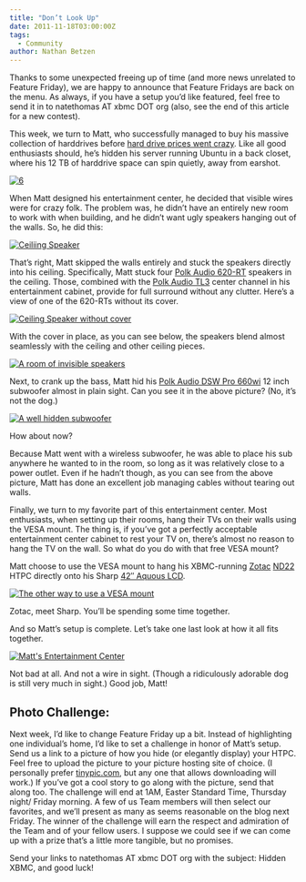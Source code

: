 ```yaml
---
title: "Don’t Look Up"
date: 2011-11-18T03:00:00Z
tags:
  - Community
author: Nathan Betzen
---
```


Thanks to some unexpected freeing up of time (and more news unrelated to Feature Friday), we are happy to announce that Feature Fridays are back on the menu. As always, if you have a setup you’d like featured, feel free to send it in to natethomas AT xbmc DOT org (also, see the end of this article for a new contest).

This week, we turn to Matt, who successfully managed to buy his massive collection of harddrives before [hard drive prices went crazy](https://www.amazon.com/mn/search?_encoding=UTF8&x=0&y=0&field-keywords=harddrives%202%20tb&url=node%3D1254762011&_encoding=UTF8&tag=thfefi02-20&linkCode=ur2&camp=1789&creative=390957 "Massive Harddrive price increase"). Like all good enthusiasts should, he’s hidden his server running Ubuntu in a back closet, where his 12 TB of harddrive space can spin quietly, away from earshot.

[![](/images/blog/6.jpeg "6")](/images/blog/6.jpeg)

When Matt designed his entertainment center, he decided that visible wires were for crazy folk. The problem was, he didn’t have an entirely new room to work with when building, and he didn’t want ugly speakers hanging out of the walls. So, he did this:

[![Ceiliing Speaker](/images/blog/4a.jpeg "Ceiliing Speaker")](/images/blog/4a.jpeg)

That’s right, Matt skipped the walls entirely and stuck the speakers directly into his ceiling. Specifically, Matt stuck four [Polk Audio 620-RT](https://www.amazon.com/gp/product/B004GGHOH6/ref=as_li_ss_tl?ie=UTF8&tag=thfefi02-20&linkCode=as2&camp=217145&creative=399373&creativeASIN=B004GGHOH6 "Polk 620-RT speakers") speakers in the ceiling. Those, combined with the [Polk Audio TL3](https://www.amazon.com/gp/product/B004FTFRCI/ref=as_li_ss_tl?ie=UTF8&tag=thfefi02-20&linkCode=as2&camp=217145&creative=399373&creativeASIN=B004FTFRCI "Polk Center Channel") center channel in his entertainment cabinet, provide for full surround without any clutter. Here’s a view of one of the 620-RTs without its cover.

[![Ceiling Speaker without cover](/images/blog/4b.jpeg "Ceiling Speaker without cover")](/images/blog/4b.jpeg)

With the cover in place, as you can see below, the speakers blend almost seamlessly with the ceiling and other ceiling pieces.

[![A room of invisible speakers](/images/blog/back.jpeg "A room of invisible speakers")](/images/blog/back.jpeg)

Next, to crank up the bass, Matt hid his [Polk Audio DSW Pro 660wi](https://www.amazon.com/gp/product/B004FYA1NS/ref=as_li_ss_tl?ie=UTF8&tag=thfefi02-20&linkCode=as2&camp=217145&creative=399373&creativeASIN=B004FYA1NS "12 Inch Sub") 12 inch subwoofer almost in plain sight. Can you see it in the above picture? (No, it’s not the dog.)

[![A well hidden subwoofer](/images/blog/5.jpeg "A well hidden subwoofer")](/images/blog/5.jpeg)

How about now?

Because Matt went with a wireless subwoofer, he was able to place his sub anywhere he wanted to in the room, so long as it was relatively close to a power outlet. Even if he hadn’t though, as you can see from the above picture, Matt has done an excellent job managing cables without tearing out walls.

Finally, we turn to my favorite part of this entertainment center. Most enthusiasts, when setting up their rooms, hang their TVs on their walls using the VESA mount. The thing is, if you’ve got a perfectly acceptable entertainment center cabinet to rest your TV on, there’s almost no reason to hang the TV on the wall. So what do you do with that free VESA mount?

Matt choose to use the VESA mount to hang his XBMC-running [Zotac](http://pden.zotac.com/index.php?page=shop.product_details&category_id=75&flypage=flypage_images.tpl&product_id=275&option=com_virtuemart&Itemid=1 "ND22 product page") [ND22](https://www.amazon.com/gp/product/B0030UH2J4/ref=as_li_ss_tl?ie=UTF8&tag=thfefi02-20&linkCode=as2&camp=217145&creative=399369&creativeASIN=B0030UH2J4 "Zotac at Amazon") HTPC directly onto his Sharp [42″ Aquous LCD](https://www.amazon.com/gp/product/B004NOZMSY/ref=as_li_ss_tl?ie=UTF8&tag=thfefi02-20&linkCode=as2&camp=217145&creative=399373&creativeASIN=B004NOZMSY "The 42inch Sharp Aquos").

[![The other way to use a VESA mount](/images/blog/1.jpeg "The other way to use a VESA mount")](/images/blog/1.jpeg)

Zotac, meet Sharp. You’ll be spending some time together.

And so Matt’s setup is complete. Let’s take one last look at how it all fits together.

[![Matt's Entertainment Center](/images/blog/front.jpeg "Matt's Entertainment Center")](/images/blog/front.jpeg)

Not bad at all. And not a wire in sight. (Though a ridiculously adorable dog is still very much in sight.) Good job, Matt!

## Photo Challenge:

Next week, I’d like to change Feature Friday up a bit. Instead of highlighting one individual’s home, I’d like to set a challenge in honor of Matt’s setup. Send us a link to a picture of how you hide (or elegantly display) your HTPC. Feel free to upload the picture to your picture hosting site of choice. (I personally prefer [tinypic.com](http://tinypic.com "TinyPic picture hosting"), but any one that allows downloading will work.) If you’ve got a cool story to go along with the picture, send that along too. The challenge will end at 1AM, Easter Standard Time, Thursday night/ Friday morning. A few of us Team members will then select our favorites, and we’ll present as many as seems reasonable on the blog next Friday. The winner of the challenge will earn the respect and admiration of the Team and of your fellow users. I suppose we could see if we can come up with a prize that’s a little more tangible, but no promises.

Send your links to natethomas AT xbmc DOT org with the subject: Hidden XBMC, and good luck!
